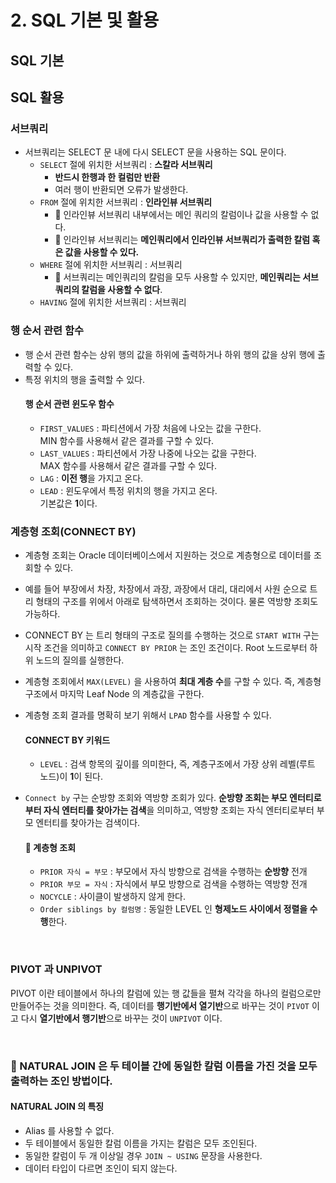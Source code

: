 # 2. SQL 기본 및 활용

## SQL 기본

## SQL 활용
### 서브쿼리
- 서브쿼리는 SELECT 문 내에 다시 SELECT 문을 사용하는 SQL 문이다.
  - `SELECT` 절에 위치한 서브쿼리 : **스칼라 서브쿼리**
    - **반드시 한행과 한 컬럼만 반환**
    - 여러 행이 반환되면 오류가 발생한다.
  - `FROM` 절에 위치한 서브쿼리 : **인라인뷰 서브쿼리**
    - 📌 인라인뷰 서브쿼리 내부에서는 메인 쿼리의 칼럼이나 값을 사용할 수 없다.
    - 📌 인라인뷰 서브쿼리는 **메인쿼리에서 인라인뷰 서브쿼리가 출력한 칼럼 혹은 값을 사용할 수 있다.**
  - `WHERE` 절에 위치한 서브쿼리 : 서브쿼리
    - 📌 서브쿼리는 메인쿼리의 칼럼을 모두 사용할 수 있지만, **메인쿼리는 서브쿼리의 칼럼을 사용할 수 없다**.
  - `HAVING` 절에 위치한 서브쿼리 : 서브쿼리



### 행 순서 관련 함수
- 행 순서 관련 함수는 상위 행의 값을 하위에 출력하거나 하위 행의 값을 상위 행에 출력할 수 있다.
- 특정 위치의 행을 출력할 수 있다. 
  #### 행 순서 관련 윈도우 함수
  - `FIRST_VALUES` : 파티션에서 가장 처음에 나오는 값을 구한다. <br>MIN 함수를 사용해서 같은 결과를 구할 수 있다.
  - `LAST_VALUES` : 파티션에서 가장 나중에 나오는 값을 구한다. <br> MAX 함수를 사용해서 같은 결과를 구할 수 있다.
  - `LAG` : **이전 행**을 가지고 온다.
  - `LEAD` : 윈도우에서 특정 위치의 행을 가지고 온다. <br> 기본값은 **1**이다.


### 계층형 조회(CONNECT BY)
- 계층형 조회는 Oracle 데이터베이스에서 지원하는 것으로 계층형으로 데이터를 조회할 수 있다.
- 예를 들어 부장에서 차장, 차장에서 과장, 과장에서 대리, 대리에서 사원 순으로 트리 형태의 구조를 위에서 아래로 탐색하면서 조회하는 것이다. 물론 역방향 조회도 가능하다.
- CONNECT BY 는 트리 형태의 구조로 질의를 수행하는 것으로 `START WITH` 구는 시작 조건을 의미하고 `CONNECT BY PRIOR` 는 조인 조건이다. Root 노드로부터 하위 노드의 질의를 실행한다.
- 계층형 조회에서 `MAX(LEVEL)` 을 사용하여 **최대 계층 수**를 구할 수 있다. 즉, 계층형 구조에서 마지막 Leaf Node 의 계층값을 구한다.
- 계층형 조회 결과를 명확히 보기 위해서 `LPAD` 함수를 사용할 수 있다.
  #### CONNECT BY 키워드
  - `LEVEL` : 검색 항목의 깊이를 의미한다, 즉, 계층구조에서 가장 상위 레벨(루트 노드)이 **1**이 된다.


- `Connect by` 구는 순방향 조회와 역방향 조회가 있다. **순방향 조회는 부모 엔터티로부터 자식 엔터티를 찾아가는 검색**을 의미하고, 역방향 조회는 자식 엔터티로부터 부모 엔터티를 찾아가는 검색이다.
  #### 📌 계층형 조회
  - `PRIOR 자식 = 부모` : 부모에서 자식 방향으로 검색을 수행하는 **순방향** 전개
  - `PRIOR 부모 = 자식` : 자식에서 부모 방향으로 검색을 수행하는 역방향 전개
  - `NOCYCLE` : 사이클이 발생하지 않게 한다.
  - `Order siblings by 컬럼명` : 동일한 LEVEL 인 **형제노드 사이에서 정렬을 수행**한다.

<br>

### PIVOT 과 UNPIVOT
PIVOT 이란 테이블에서 하나의 칼럼에 있는 행 값들을 펼쳐 각각을 하나의 컬럼으로만 만들어주는 것을 의미한다.
즉, 데이터를 **행기반에서 열기반**으로 바꾸는 것이 `PIVOT` 이고 다시 **열기반에서 행기반**으로 바꾸는 것이 `UNPIVOT` 이다.

<br>

### 📍 NATURAL JOIN 은 두 테이블 간에 동일한 칼럼 이름을 가진 것을 모두 출력하는 조인 방법이다.
#### NATURAL JOIN 의 특징
- Alias 를 사용할 수 없다.
- 두 테이블에서 동일한 칼럼 이름을 가지는 칼럼은 모두 조인된다.
- 동일한 칼럼이 두 개 이상일 경우 `JOIN ~ USING` 문장을 사용한다.
- 데이터 타입이 다르면 조인이 되지 않는다.